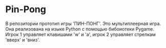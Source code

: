 # Pin-Pong
В репозитории прототип игры 'ПИН-ПОНГ'.
Это мультиплеерная игра.
Она реализована на изыке Python с помощью бибоиотеки Pygame.
Игрок 1 управляет клавишами 'w' и 'a', игрок 2 управляет стрелкам 'вверх' и 'вниз'.
